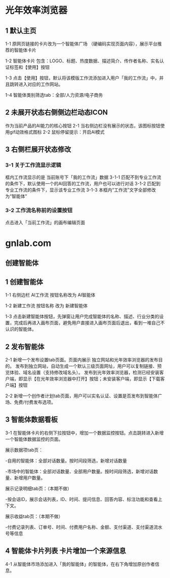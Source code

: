 # 光年效率浏览器

## 1 默认主页

1-1 原网页链接的卡片改为一个智能体广场 （硬编码实现页面内容），展示平台推荐的智能体卡片

1-2 智能体卡片 包含：LOGO、标题、热度数据、描述简介、传作者名称、实名认证标签和【使用】按钮

1-3 点击【使用】按钮，默认将该模版工作流添加进入用户「我的工作流」中，并且跳转进入对应的工作网站。

1-4 智能体类别筛选tab：全部/人力资源/电子商务

## 2 未展开状态右侧侧边栏动态ICON

作为当前产品的AI能力的核心按钮
2-1 当右侧边栏没有展示的状态，该图标按钮使用gif动效格式图标
2-2 鼠标停留提示：开启AI模式

## 3 右侧栏展开状态修改

### 3-1 关于工作流显示逻辑

框内工作流显示的是 当前账号下「我的工作流」数据
3-1-1 匹配不到专业工作流的条件下，默认使用一个的AI回答的工作流，用户也可以进行对话
3-1-2 匹配到专业工作流的条件下，显示该专业工作流
3-1-3 本框内“工作流”文字全部修改为“智能体”

### 3-2 工作流名称前的设置按钮

点击进入「当前工作流」的画布编辑页面

# gnlab.com

## 创建智能体

## 1 创建智能体

1-1 右侧边栏 AI工作流  按钮名称改为  AI智能体

1-2 新建工作流 按钮名称 改为 新建智能体

1-3 点击新建智能体按钮，先弹窗让用户完成智能体的名称、描述、行业分类的设置，完成后再进入画布页面，避免用户直接进入画布页面后退出，看到一堆自己不认识的智能体。

## 2 发布智能体

2-1 新增一个发布设置tab页面。页面内展示 独立网站和光年效率浏览器的发布目的。
发布到独立网站，自动生成一个默认三级页面网址，用户可以复制链接、预览体验、域名设置（支持修改域名头）。
发布到光年效率浏览器，检测已经安装客户端，即显示【在光年效率浏览器中打开】按钮；未安装客户端，即显示【下载客户端】按钮

2-2 新增一个创作者计划tab页面，用户可以实名认证、设置是否发布到智能体广场、免费/付费发布选项。

## 3 智能体数据看板

3-1 在智能体卡片的右侧下拉按钮中，增加一个数据监控按钮。点击跳转进入新增一个智能体数据监控的页面。

展示数据项tab页：

-自用的智能体：全部对话数量。按时间段筛选，新增对话数量

-市场中的智能体：全部对话数量、全部用户数量。按时间段筛选，新增对话数量、新增用户数量。

展示记录明细tab页：（本期不做）

-按会话ID，展示会话列表，ID、时间、提问信息、回答内容、标注功能和查看上下文。

展示收益tab页：（本期不做）

-付费记录列表、订单号、时间、付费用户名称、金额、支付渠道、支付渠道流水号等信息

## 4 智能体卡片列表 卡片增加一个来源信息

4-1 从智能体市场添加进入「我的智能体」的智能体，在右下角增加原创作者信息。
